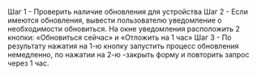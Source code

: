 Шаг 1 - Проверить наличие обновления для устройства
Шаг 2 - Если имеются обновления, вывести пользователю уведомление о необходимости обновиться. На окне уведомления расположить 2 кнопки: «Обновиться сейчас» и «Отложить на 1 час»
Шаг 3 - По результату нажатия на 1-ю кнопку запустить процесс обновления немедленно, по нажатии на 2-ю -закрыть форму и повторить запрос через 1 час.
